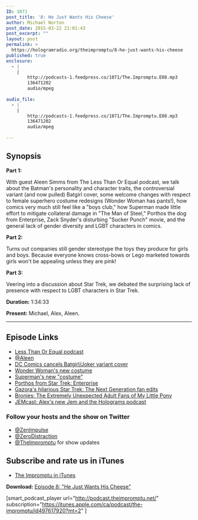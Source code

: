 ```yaml
---
ID: 1071
post_title: '8: He Just Wants His Cheese'
author: Michael Norton
post_date: 2015-03-22 21:01:43
post_excerpt: ""
layout: post
permalink: >
  https://hologramradio.org/theimpromptu/8-he-just-wants-his-cheese
published: true
enclosure:
  - |
    |
        http://podcasts-1.feedpress.co/1071/The.Impromptu.E08.mp3
        136471202
        audio/mpeg
        
audio_file:
  - |
    |
        http://podcasts-1.feedpress.co/1071/The.Impromptu.E08.mp3
        136471202
        audio/mpeg
        
---
```

## Synopsis

**Part 1:**

With guest Aleen Simms from The Less Than Or Equal podcast, we talk about the Batman's personality and character traits, the controversial variant (and now pulled) Batgirl cover, some welcome changes with respect to female superhero costume redesigns (Wonder Woman has pants!), how comics very much still feel like a "boys club," how Superman made little effort to mitigate collateral damage in "The Man of Steel," Porthos the dog from Enterprise, Zack Snyder's disturbing "Sucker Punch" movie, and the general lack of gender diversity and LGBT characters in comics.

**Part 2:**

Turns out companies still gender stereotype the toys they produce for girls and boys. Because everyone knows cross-bows or Lego marketed towards girls won't be appealing unless they are pink!

**Part 3:**

Veering into a discussion about Star Trek, we debated the surprising lack of presence with respect to LGBT characters in Star Trek.

__Duration:__ 1:34:33

__Present:__ Michael, Alex, Aleen.

_________

## Episode Links

- [Less Than Or Equal podcast](http://www.lessthanorequal.com/)
- [@Aleen](https://twitter.com/aleen)
- [DC Comics cancels Batgirl/Joker variant cover](http://www.comicbookresources.com/article/dc-comics-cancels-batgirl-joker-variant-at-artists-request)
- [Wonder Woman's new costume](http://www.comicbookresources.com/prev_img.php?pid=38947&disp=ilib&oty=1&oid=60076)
- [Superman's new "costume"](http://www.comicbookresources.com/prev_img.php?pid=38944&disp=ilib&oty=1&oid=60076)
- [Porthos from Star Trek: Enterprise](https://en.wikipedia.org/wiki/Jonathan_Archer#Porthos)
- [Gazora's hilarious Star Trek: The Next Generation fan edits](https://www.youtube.com/user/gazorra)
- [Bronies: The Extremely Unexpected Adult Fans of My Little Pony](http://www.netflix.com/WiMovie/70297884)
- [JEMcast: Alex's new Jem and the Holograms podcast](https://itunes.apple.com/ca/podcast/jemcast/id971046630?mt=2)

### Follow your hosts and the show on Twitter
- [@ZenImpulse](https://twitter.com/zenimpule)
- [@ZeroDistraction](https://twitter.com/zerodistraction)
- [@TheImpromptu](https://twitter.com/theimpromptu) for show updates

## Subscribe and rate us in iTunes

- [The Impromptu in iTunes](https://itunes.apple.com/ca/podcast/the-impromptu/id497617920?mt=2)

__Download:__ [Episode 8: "He Just Wants His Cheese"](http://podcasts-1.feedpress.co/1071/The.Impromptu.E08.mp3)

[smart_podcast_player url="http://podcast.theimpromptu.net/" subscription="https://itunes.apple.com/ca/podcast/the-impromptu/id497617920?mt=2" ]